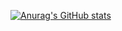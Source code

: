 [![Anurag's GitHub stats](https://github-readme-stats.vercel.app/api?username=ikuwow&count_private=true&show_icons=true)](https://github.com/anuraghazra/github-readme-stats)
